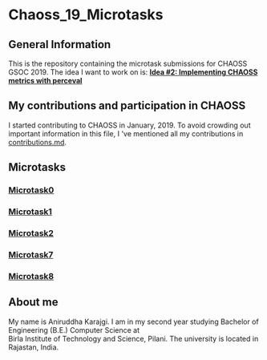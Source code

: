 # Chaoss_19_Microtasks

## General Information
This is the repository containing the microtask submissions for CHAOSS GSOC 2019. The idea I want to work on is:
**[Idea #2: Implementing CHAOSS metrics with perceval](https://github.com/chaoss/wg-gmd/issues/81)**


## My contributions and participation in CHAOSS
I started contributing to CHAOSS in January, 2019. To avoid crowding out important information in this file, I 've mentioned all my contributions in [contributions.md](./contributions.md).


## Microtasks
### [Microtask0](./microtask0)

### [Microtask1](./microtask1)

### [Microtask2](./microtask2)

### [Microtask7](./microtask7)

### [Microtask8](./microtask8)

## About me
My name is Aniruddha Karajgi. I am in my second year studying Bachelor of Engineering (B.E.) Computer Science at  
Birla Institute of Technology and Science, Pilani. The university is located in Rajastan, India. 





